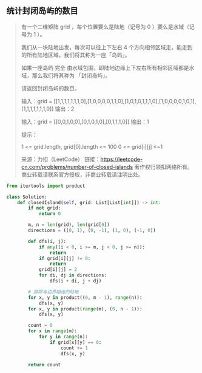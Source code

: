 ## 统计封闭岛屿的数目

> 有一个二维矩阵 grid ，每个位置要么是陆地（记号为 0 ）要么是水域（记号为 1 ）。
>
> 我们从一块陆地出发，每次可以往上下左右 4 个方向相邻区域走，能走到的所有陆地区域，我们将其称为一座「岛屿」。
>
> 如果一座岛屿 完全 由水域包围，即陆地边缘上下左右所有相邻区域都是水域，那么我们将其称为 「封闭岛屿」。
>
> 请返回封闭岛屿的数目。
>
> 输入：grid = [[1,1,1,1,1,1,1,0],[1,0,0,0,0,1,1,0],[1,0,1,0,1,1,1,0],[1,0,0,0,0,1,0,1],[1,1,1,1,1,1,1,0]]
> 输出：2
>
> 输入：grid = [[0,0,1,0,0],[0,1,0,1,0],[0,1,1,1,0]]
> 输出：1
>
>
> 提示：
>
> 1 <= grid.length, grid[0].length <= 100
> 0 <= grid[i][j] <=1
>
> 来源：力扣（LeetCode）
> 链接：https://leetcode-cn.com/problems/number-of-closed-islands
> 著作权归领扣网络所有。商业转载请联系官方授权，非商业转载请注明出处。

```python
from itertools import product

class Solution:
    def closedIsland(self, grid: List[List[int]]) -> int:
        if not grid:
            return 0

        m, n = len(grid), len(grid[0])
        directions = ((0, 1), (0, -1), (1, 0), (-1, 0))

        def dfs(i, j):
            if any([i < 0, i >= m, j < 0, j >= n]):
                return
            if grid[i][j] != 0:
                return
            grid[i][j] = 2
            for di, dj in directions:
                dfs(i + di, j + dj)

        # 排除与边界相连的陆地
        for x, y in product((0, m - 1), range(n)):
            dfs(x, y)
        for x, y in product(range(m), (0, n - 1)):
            dfs(x, y)

        count = 0
        for x in range(m):
            for y in range(n):
                if grid[x][y] == 0:
                    count += 1
                    dfs(x, y)
        
        return count
```

